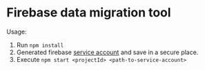 # Firebase data migration tool

Usage:

1. Run `npm install`
2. Generated firebase [service account](https://console.firebase.google.com/u/0/project/_/settings/serviceaccounts) and save in a secure place.
3. Execute `npm start <projectId> <path-to-service-account>`
